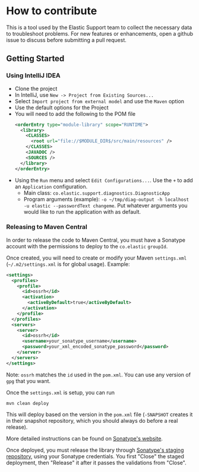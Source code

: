# How to contribute

This is a tool used by the Elastic Support team to collect the necessary data to troubleshoot problems. For new features or enhancements, open a github issue to discuss before submitting a pull request.

## Getting Started

### Using IntelliJ IDEA

- Clone the project
- In IntelliJ, use `New -> Project from Existing Sources...`
- Select `Import project from external model` and use the `Maven` option
- Use the default options for the Project
- You will need to add the following to the POM file
  ```xml
  <orderEntry type="module-library" scope="RUNTIME">
    <library>
      <CLASSES>
        <root url="file://$MODULE_DIR$/src/main/resources" />
      </CLASSES>
      <JAVADOC />
      <SOURCES />
    </library>
  </orderEntry>
  ```
- Using the `Run` menu and select `Edit Configurations...`. Use the `+` to add an `Application` configuration.
  - Main class: `co.elastic.support.diagnostics.DiagnosticApp`
  - Program arguments (example): `-o ~/tmp/diag-output -h localhost -u elastic --passwordText changeme`. Put whatever arguments you would like to run the application with as default.

### Releasing to Maven Central

In order to release the code to Maven Central, you must have a Sonatype account
with the permissions to deploy to the `co.elastic` `groupId`.

Once created, you will need to create or modify your Maven `settings.xml`
(`~/.m2/settings.xml` is for global usage). Example:

```xml
<settings>
  <profiles>
    <profile>
      <id>ossrh</id>
      <activation>
        <activeByDefault>true</activeByDefault>
      </activation>
    </profile>
  </profiles>
  <servers>
    <server>
      <id>ossrh</id>
      <username>your_sonatype_username</username>
      <password>your_xml_encoded_sonatype_password</password>
    </server>
  </servers>
</settings>
```

Note: `ossrh` matches the `id` used in the `pom.xml`. You can use any version of
`gpg` that you want.

Once the `settings.xml` is setup, you can run

```
mvn clean deploy
```

This will deploy based on the version in the `pom.xml` file (`-SNAPSHOT` creates
it in their snapshot repository, which you should always do before a real
release).

More detailed instructions can be found on
[Sonatype's website](https://central.sonatype.org/publish/publish-maven/).

Once deployed, you must release the library through
[Sonatype's staging repository](https://oss.sonatype.org/#stagingRepositories),
using your Sonatype credentials. You first "Close" the staged deployment, then
"Release" it after it passes the validations from "Close".
